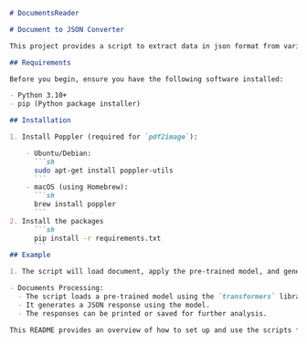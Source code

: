 ```markdown
# DocumentsReader

# Document to JSON Converter

This project provides a script to extract data in json format from various types of documents (PDF, DOCX, TXT, PPT, Excel, HTML) using a pre-trained model.

## Requirements

Before you begin, ensure you have the following software installed:

- Python 3.10+
- pip (Python package installer)

## Installation

1. Install Poppler (required for `pdf2image`):

    - Ubuntu/Debian:
      ```sh
      sudo apt-get install poppler-utils
      ```
    - macOS (using Homebrew):
      ```sh
      brew install poppler
      ```
2. Install the packages
      ```sh
      pip install -r requirements.txt
      ```
## Example

1. The script will load document, apply the pre-trained model, and generate JSON responses.

- Documents Processing:
  - The script loads a pre-trained model using the `transformers` library.
  - It generates a JSON response using the model.
  - The responses can be printed or saved for further analysis.

This README provides an overview of how to set up and use the scripts for to generating JSON data from these documents using a pre-trained model.
```

